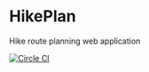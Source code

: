# HikePlan

Hike route planning web application

[![Circle CI](https://circleci.com/gh/zakjan/hikeplan.svg?style=svg)](https://circleci.com/gh/zakjan/hikeplan)
